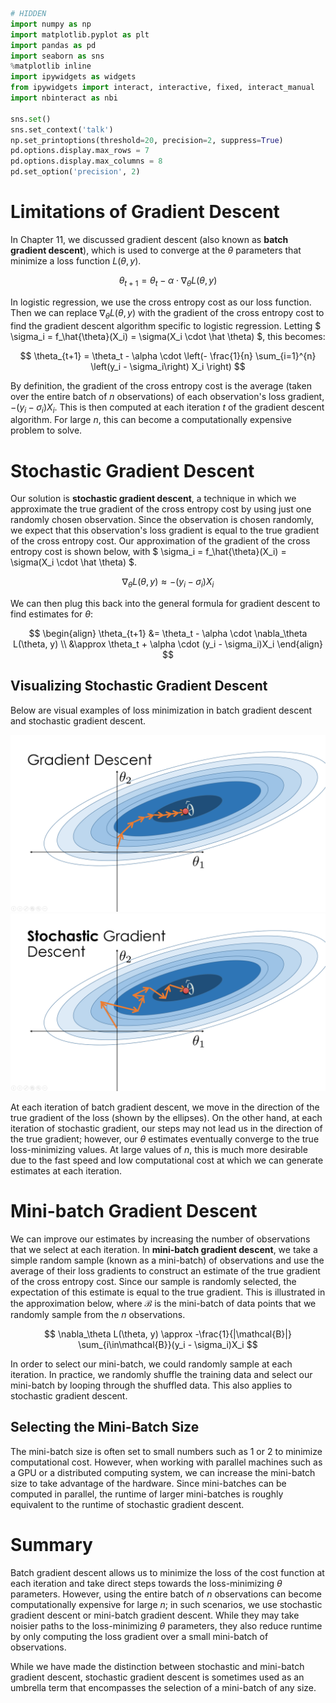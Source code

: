

```python
# HIDDEN
import numpy as np
import matplotlib.pyplot as plt
import pandas as pd
import seaborn as sns
%matplotlib inline
import ipywidgets as widgets
from ipywidgets import interact, interactive, fixed, interact_manual
import nbinteract as nbi

sns.set()
sns.set_context('talk')
np.set_printoptions(threshold=20, precision=2, suppress=True)
pd.options.display.max_rows = 7
pd.options.display.max_columns = 8
pd.set_option('precision', 2)
```

# Limitations of Gradient Descent

In Chapter 11, we discussed gradient descent (also known as **batch gradient descent**), which is used to converge at the $\theta$ parameters that minimize a loss function $L(\theta, y)$.

$$
\theta_{t+1} = \theta_t - \alpha \cdot \nabla_\theta L(\theta, y)
$$

In logistic regression, we use the cross entropy cost as our loss function. Then we can replace  $\nabla_\theta L(\theta, y)$ with the gradient of the cross entropy cost to find the gradient descent algorithm specific to logistic regression. Letting $ \sigma_i = f_\hat{\theta}(X_i) = \sigma(X_i \cdot \hat \theta) $, this becomes:

$$
\theta_{t+1} = \theta_t - \alpha \cdot \left(- \frac{1}{n} \sum_{i=1}^{n} \left(y_i - \sigma_i\right) X_i \right)
$$

By definition, the gradient of the cross entropy cost is the average (taken over the entire batch of $n$ observations) of each observation's loss gradient, $-(y_i - \sigma_i)X_i$. This is then computed at each iteration $t$ of the gradient descent algorithm. For large $n$, this can become a computationally expensive problem to solve.

# Stochastic Gradient Descent

Our solution is **stochastic gradient descent**, a technique in which we approximate the true gradient of the cross entropy cost by using just one randomly chosen observation. Since the observation is chosen randomly, we expect that this observation's loss gradient is equal to the true gradient of the cross entropy cost. Our approximation of the gradient of the cross entropy cost is shown below, with $ \sigma_i = f_\hat{\theta}(X_i) = \sigma(X_i \cdot \hat \theta) $.

$$
\nabla_\theta L(\theta, y) \approx -(y_i - \sigma_i)X_i
$$

We can then plug this back into the general formula for gradient descent to find estimates for $\theta$:

$$
\begin{align}
\theta_{t+1} &= \theta_t - \alpha \cdot \nabla_\theta L(\theta, y) \\
&\approx \theta_t + \alpha \cdot (y_i - \sigma_i)X_i
\end{align}
$$

## Visualizing Stochastic Gradient Descent

Below are visual examples of loss minimization in batch gradient descent and stochastic gradient descent.

![](gd.png)
![](sgd.png)

At each iteration of batch gradient descent, we move in the direction of the true gradient of the loss (shown by the ellipses). On the other hand, at each iteration of stochastic gradient, our steps may not lead us in the direction of the true gradient; however, our $\theta$ estimates eventually converge to the true loss-minimizing values. At large values of $n$, this is much more desirable due to the fast speed and low computational cost at which we can generate estimates at each iteration.

# Mini-batch Gradient Descent

We can improve our estimates by increasing the number of observations that we select at each iteration. In **mini-batch gradient descent**, we take a simple random sample (known as a mini-batch) of observations and use the average of their loss gradients to construct an estimate of the true gradient of the cross entropy cost. Since our sample is randomly selected, the expectation of this estimate is equal to the true gradient. This is illustrated in the approximation below, where $\mathcal{B}$ is the mini-batch of data points that we randomly sample from the $n$ observations.

$$
\nabla_\theta L(\theta, y) \approx -\frac{1}{|\mathcal{B}|} \sum_{i\in\mathcal{B}}(y_i - \sigma_i)X_i
$$

In order to select our mini-batch, we could randomly sample at each iteration. In practice, we randomly shuffle the training data and select our mini-batch by looping through the shuffled data. This also applies to stochastic gradient descent.


## Selecting the Mini-Batch Size

The mini-batch size is often set to small numbers such as 1 or 2 to minimize computational cost. However, when working with parallel machines such as a GPU or a distributed computing system, we can increase the mini-batch size to take advantage of the hardware. Since mini-batches can be computed in parallel, the runtime of larger mini-batches is roughly equivalent to the runtime of stochastic gradient descent.

# Summary

Batch gradient descent allows us to minimize the loss of the cost function at each iteration and take direct steps towards the loss-minimizing $\theta$ parameters. However, using the entire batch of $n$ observations can become computationally expensive for large $n$; in such scenarios, we use stochastic gradient descent or mini-batch gradient descent. While they may take noisier paths to the loss-minimizing $\theta$ parameters, they also reduce runtime by only computing the loss gradient over a small mini-batch of observations.

While we have made the distinction between stochastic and mini-batch gradient descent, stochastic gradient descent is sometimes used as an umbrella term that encompasses the selection of a mini-batch of any size. 
